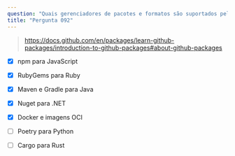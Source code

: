 ```yaml
---
question: "Quais gerenciadores de pacotes e formatos são suportados pelo GitHub Packages? (Escolha cinco.)"
title: "Pergunta 092"
---
```


> https://docs.github.com/en/packages/learn-github-packages/introduction-to-github-packages#about-github-packages
- [x] npm para JavaScript
- [x] RubyGems para Ruby
- [x] Maven e Gradle para Java
- [x] Nuget para .NET
- [x] Docker e imagens OCI
- [ ] Poetry para Python
- [ ] Cargo para Rust

